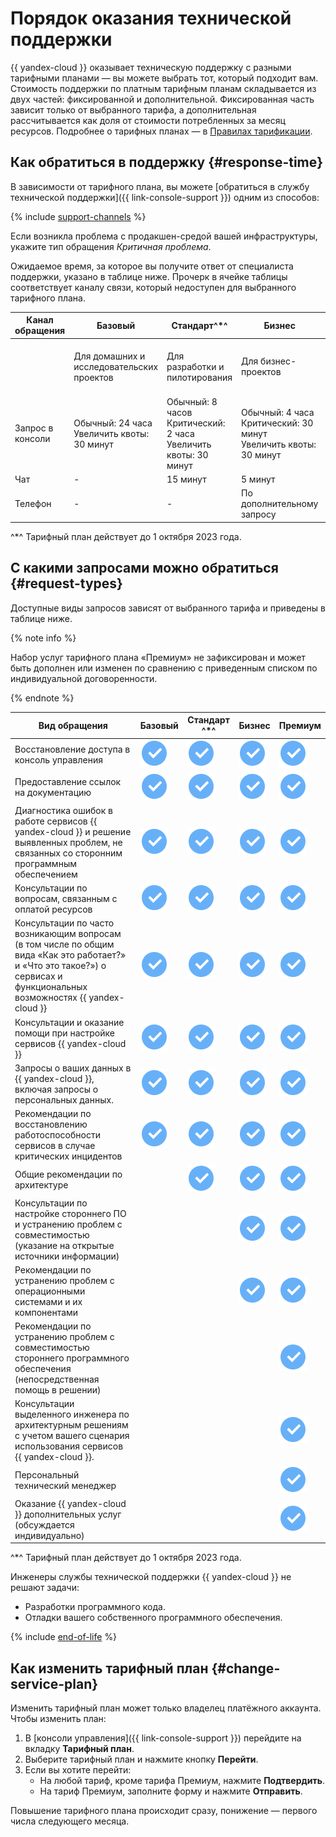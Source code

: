 
# Порядок оказания технической поддержки



{{ yandex-cloud }} оказывает техническую поддержку с разными тарифными планами — вы можете выбрать тот, который подходит вам. Стоимость поддержки по платным тарифным планам складывается из двух частей: фиксированной и дополнительной. Фиксированная часть зависит только от выбранного тарифа, а дополнительная рассчитывается как доля от стоимости потребленных за месяц ресурсов. Подробнее о тарифных планах — в [Правилах тарификации](pricing.md).


## Как обратиться в поддержку {#response-time}



В зависимости от тарифного плана, вы можете [обратиться в службу технической поддержки]({{ link-console-support }}) одним из способов:

{% include [support-channels](../_includes/support/channels.md) %}

Если возникла проблема с продакшен-средой вашей инфраструктуры, укажите тип обращения _Критичная проблема_.



Ожидаемое время, за которое вы получите ответ от специалиста поддержки, указано в таблице ниже. Прочерк в ячейке таблицы соответствует каналу связи, который недоступен для выбранного тарифного плана.

 Канал обращения                           | Базовый                                       | Стандарт^*^                                                          | Бизнес | Премиум
-------------------------------------------|-----------------------------------------------|----------------------------------------------------------------------| --- | ---
 | | Для домашних и исследовательских проектов     | Для разработки и пилотирования                                       | Для бизнес-проектов | Для бизнес-проектов с повышенными требованиями к отказоустойчивости
 Запрос в консоли                          | Обычный: 24 часа<br>Увеличить квоты: 30 минут | Обычный: 8 часов<br>Критический: 2 часа<br>Увеличить квоты: 30 минут | Обычный: 4 часа<br>Критический: 30 минут<br>Увеличить квоты: 30 минут | Обычный: 2 часа<br>Критический: 15 минут<br>Увеличить квоты: 30 минут
 Чат                                       | -                                             | 15 минут                                                             | 5 минут | Моментально
 Телефон                                   | -                                             | -                                                                    | По дополнительному запросу | По дополнительному запросу

^*^ Тарифный план действует до 1 октября 2023 года.


## С какими запросами можно обратиться {#request-types}



Доступные виды запросов зависят от выбранного тарифа и приведены в таблице ниже.

{% note info %}

Набор услуг тарифного плана «Премиум» не зафиксирован и может быть дополнен или изменен по сравнению с приведенным списком по индивидуальной договоренности.

{% endnote %}

Вид обращения | Базовый | Стандарт ^*^ | Бизнес | Премиум
--- | --- |-------------------------------------| --- | ---
Восстановление доступа в консоль управления | ![image](../_assets/common/yes.svg) | ![image](../_assets/common/yes.svg) | ![image](../_assets/common/yes.svg) | ![image](../_assets/common/yes.svg)
Предоставление ссылок на документацию | ![image](../_assets/common/yes.svg) | ![image](../_assets/common/yes.svg) | ![image](../_assets/common/yes.svg) | ![image](../_assets/common/yes.svg)
Диагностика ошибок в работе сервисов {{ yandex-cloud }} и решение выявленных проблем, не связанных со сторонним программным обеспечением | ![image](../_assets/common/yes.svg) | ![image](../_assets/common/yes.svg) | ![image](../_assets/common/yes.svg) | ![image](../_assets/common/yes.svg)
Консультации по вопросам, связанным с оплатой ресурсов | ![image](../_assets/common/yes.svg) | ![image](../_assets/common/yes.svg) | ![image](../_assets/common/yes.svg) | ![image](../_assets/common/yes.svg)
Консультации по часто возникающим вопросам (в том числе по общим вида «Как это работает?» и «Что это такое?») о сервисах и функциональных возможностях {{ yandex-cloud }} | ![image](../_assets/common/yes.svg) | ![image](../_assets/common/yes.svg) | ![image](../_assets/common/yes.svg) | ![image](../_assets/common/yes.svg)
Консультации и оказание помощи при настройке сервисов {{ yandex-cloud }} | ![image](../_assets/common/yes.svg) | ![image](../_assets/common/yes.svg) | ![image](../_assets/common/yes.svg) | ![image](../_assets/common/yes.svg)
Запросы о ваших данных в {{ yandex-cloud }}, включая запросы о персональных данных. | ![image](../_assets/common/yes.svg) | ![image](../_assets/common/yes.svg) | ![image](../_assets/common/yes.svg) | ![image](../_assets/common/yes.svg)
Рекомендации по восстановлению работоспособности сервисов в случае критических инцидентов | ![image](../_assets/common/yes.svg) | ![image](../_assets/common/yes.svg) | ![image](../_assets/common/yes.svg) | ![image](../_assets/common/yes.svg)
Общие рекомендации по архитектуре | | ![image](../_assets/common/yes.svg) | ![image](../_assets/common/yes.svg) | ![image](../_assets/common/yes.svg)
Консультации по настройке стороннего ПО и устранению проблем с совместимостью (указание на открытые источники информации) | |                                     | ![image](../_assets/common/yes.svg) | ![image](../_assets/common/yes.svg)
Рекомендации по устранению проблем с операционными системами и их компонентами | |                                     | ![image](../_assets/common/yes.svg) | ![image](../_assets/common/yes.svg)
Рекомендации по устранению проблем с совместимостью стороннего программного обеспечения (непосредственная помощь в решении) | |                                     | | ![image](../_assets/common/yes.svg)
Консультации выделенного инженера по архитектурным решениям с учетом вашего сценария использования сервисов {{ yandex-cloud }}. | |                                     | | ![image](../_assets/common/yes.svg)
Персональный технический менеджер | |                                     | | ![image](../_assets/common/yes.svg)
Оказание {{ yandex-cloud }} дополнительных услуг (обсуждается индивидуально) | |                                     | | ![image](../_assets/common/yes.svg)

^*^ Тарифный план действует до 1 октября 2023 года.


Инженеры службы технической поддержки {{ yandex-cloud }} не решают задачи:
* Разработки программного кода.
* Отладки вашего собственного программного обеспечения.

{% include [end-of-life](../_includes/compute/end-of-life.md) %}


## Как изменить тарифный план {#change-service-plan}

Изменить тарифный план может только владелец платёжного аккаунта. Чтобы изменить план:

1. В [консоли управления]({{ link-console-support }}) перейдите на вкладку **Тарифный план**.
1. Выберите тарифный план и нажмите кнопку **Перейти**.
1. Если вы хотите перейти:
   * На любой тариф, кроме тарифа Премиум, нажмите **Подтвердить**.
   * На тариф Премиум, заполните форму и нажмите **Отправить**.

Повышение тарифного плана происходит сразу, понижение — первого числа следующего месяца.

